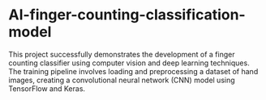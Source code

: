 # AI-finger-counting-classification-model
This project successfully demonstrates the development of a finger counting classifier using computer vision and deep learning techniques. The training pipeline involves loading and preprocessing a dataset of hand images, creating a convolutional neural network (CNN) model using TensorFlow and Keras.
